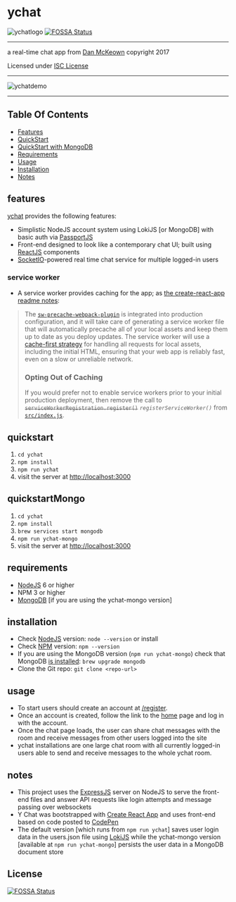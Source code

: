# ychat

![ychatlogo](ychatlogo.png)
[![FOSSA Status](https://app.fossa.io/api/projects/git%2Bgithub.com%2Fpacificpelican%2Fychat.svg?type=shield)](https://app.fossa.io/projects/git%2Bgithub.com%2Fpacificpelican%2Fychat?ref=badge_shield)
***
a real-time chat app from [Dan McKeown](http://danmckeown.info) copyright 2017

Licensed under [ISC License](LICENSE)
***
![ychatdemo](ychat-input.gif)
***

## Table Of Contents
- [Features](#features)
- [QuickStart](#quickstart)
- [QuickStart with MongoDB](#quickstartMongo)
- [Requirements](#requirements)
- [Usage](#usage)
- [Installation](#installation)
- [Notes](#notes)

## features
[ychat](http://ychat.pacificio.com) provides the following features:

* Simplistic NodeJS account system using LokiJS [or MongoDB] with basic auth via [PassportJS](http://passportjs.org/)
* Front-end designed to look like a contemporary chat UI; built using [ReactJS](https://facebook.github.io/react/) components
* [SocketIO](https://socket.io/)-powered real time chat service for multiple logged-in users

### service worker
* A service worker provides caching for the app; as [the create-react-app readme notes](https://github.com/facebookincubator/create-react-app/blob/master/packages/react-scripts/template/README.md#making-a-progressive-web-app):
> The [`sw-precache-webpack-plugin`](https://github.com/goldhand/sw-precache-webpack-plugin) is integrated into production configuration, and it will take care of generating a service worker file that will automatically precache all of your local assets and keep them up to date as you deploy updates.
> The service worker will use a [cache-first strategy](https://developers.google.com/web/fundamentals/instant-and-offline/offline-cookbook/#cache-falling-back-to-network) for handling all requests for local assets, including the initial HTML, ensuring
that your web app is reliably fast, even on a slow or unreliable network.
> ### Opting Out of Caching
> If you would prefer not to enable service workers prior to your initial production deployment, then remove the call to ~~`serviceWorkerRegistration.register()`~~ *`registerServiceWorker()`* from [`src/index.js`](src/index.js).

## quickstart
1. `cd ychat`
2. `npm install`
3. `npm run ychat`
4. visit the server at [http://localhost:3000](http://localhost:3000)

## quickstartMongo
1. `cd ychat`
2. `npm install`
3. `brew services start mongodb`
4. `npm run ychat-mongo`
5. visit the server at [http://localhost:3000](http://localhost:3000)

## requirements
- [NodeJS](https://nodejs.org/en/) 6 or higher
- NPM 3 or higher
- [MongoDB](https://www.mongodb.com/) [if you are using the ychat-mongo version]

## installation
- Check [NodeJS](https://nodejs.org/en/) version: `node --version` or install
- Check [NPM](https://www.npmjs.com/) version: `npm --version`
- If you are using the MongoDB version (`npm run ychat-mongo`) check that MongoDB [is installed](https://docs.mongodb.com/manual/tutorial/install-mongodb-on-os-x/): `brew upgrade mongodb`
- Clone the Git repo: `git clone <repo-url>`

## usage
- To start users should create an account at [/register](http://localhost:3000/register).
- Once an account is created, follow the link to the [home](http://localhost:3000) page and log in with the account.
- Once the chat page loads, the user can share chat messages with the room and receive messages from other users logged into the site
- ychat installations are one large chat room with all currently logged-in users able to send and receive messages to the whole ychat room.

## notes
- This project uses the [ExpressJS](https://expressjs.com/) server on NodeJS to serve the front-end files and answer API requests like login attempts and message passing over websockets
- Y Chat was bootstrapped with [Create React App](https://github.com/facebookincubator/create-react-app) and uses front-end based on code posted to [CodePen](https://codepen.io/pacificpelican/pen/WjwMjy)
- The default version [which runs from `npm run ychat`] saves user login data in the users.json file using [LokiJS](http://lokijs.org) while the ychat-mongo version [available at `npm run ychat-mongo`] persists the user data in a MongoDB document store


## License
[![FOSSA Status](https://app.fossa.io/api/projects/git%2Bgithub.com%2Fpacificpelican%2Fychat.svg?type=large)](https://app.fossa.io/projects/git%2Bgithub.com%2Fpacificpelican%2Fychat?ref=badge_large)